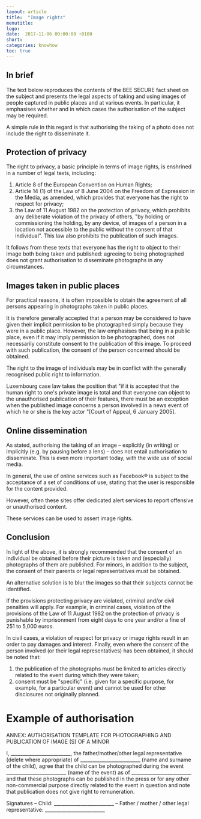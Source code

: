 ```yaml
---
layout: article
title:  "Image rights"
menutitle:
logo:
date:  2017-11-06 00:00:00 +0100
short:
categories: knowhow
toc: true
---
```

## In brief
The text below reproduces the contents of the BEE SECURE fact sheet on the subject and presents the legal aspects of taking and using images of people captured in public places and at various events. In particular, it emphasises whether and in which cases the authorisation of the subject may be required.

A simple rule in this regard is that authorising the taking of a photo does not include the right to disseminate it.

## Protection of privacy
The right to privacy, a basic principle in terms of image rights, is enshrined in a number of legal texts, including:

1. Article 8 of the European Convention on Human Rights;
2. Article 14 (1) of the Law of 8 June 2004 on the Freedom of Expression in the Media, as amended, which provides that everyone has the right to respect for privacy;  
3. the Law of 11 August 1982 on the protection of privacy, which prohibits any deliberate violation of the privacy of others, "by holding or commissioning the holding, by any device, of images of a person in a location not accessible to the public without the consent of that individual". This law also prohibits the publication of such images.

It follows from these texts that everyone has the right to object to their image both being taken and published: agreeing to being photographed does not grant authorisation to disseminate photographs in any circumstances.

## Images taken in public places
For practical reasons, it is often impossible to obtain the agreement of all persons appearing in photographs taken in public places.

It is therefore generally accepted that a person may be considered to have given their implicit permission to be photographed simply because they were in a public place. However, the law emphasises that being in a public place, even if it may imply permission to be photographed, does not necessarily constitute consent to the publication of this image. To proceed with such publication, the consent of the person concerned should be obtained.

The right to the image of individuals may be in conflict with the generally recognised public right to information.

Luxembourg case law takes the position that "if it is accepted that the human right to one's private image is total and that everyone can object to the unauthorised publication of their features, there must be an exception when the published image concerns a person involved in a news event of which he or she is the key actor "[Court of Appeal, 6 January 2005].

## Online dissemination
As stated, authorising the taking of an image  – explicitly (in writing) or implicitly (e.g. by pausing before a lens) – does not entail authorisation to disseminate. This is even more important today, with the wide use of social media.

In general, the use of online services such as Facebook® is subject to the acceptance of a set of conditions of use, stating that the user is responsible for the content provided.

However, often these sites offer dedicated alert services to report offensive or unauthorised content.

These services can be used to assert image rights.

## Conclusion
In light of the above, it is strongly recommended that the consent of an individual be obtained before their picture is taken and (especially) photographs of them are published. For minors, in addition to the subject, the consent of their parents or legal representatives must be obtained.

An alternative solution is to blur the images so that their subjects cannot be identified.

If the provisions protecting privacy are violated, criminal and/or civil penalties will apply. For example, in criminal cases, violation of the provisions of the Law of 11 August 1982 on the protection of privacy is punishable by imprisonment from eight days to one year and/or a fine of 251 to 5,000 euros.

In civil cases, a violation of respect for privacy or image rights result in an order to pay damages and interest. Finally, even where the consent of the person involved (or their legal representatives) has been obtained, it should be noted that:

1. the publication of the photographs must be limited to articles directly related to the event during which they were taken;
2. consent must be "specific" (i.e. given for a specific purpose, for example, for a particular event) and cannot be used for other disclosures not originally planned.

# Example of authorisation
ANNEX: AUTHORISATION TEMPLATE FOR PHOTOGRAPHING AND PUBLICATION OF IMAGE (S) OF A MINOR

I, _________________________, the father/mother/other legal representative (delete where appropriate) of _________________________ (name and surname of the child), agree that the child can be photographed during the event _________________________ (name of the event) as of _________________________ and that these photographs can be published in the press or for any other non-commercial purpose directly related to the event in question and note that publication does not give right to remuneration.

Signatures – Child: _________________________ – Father / mother / other legal representative: _________________________
